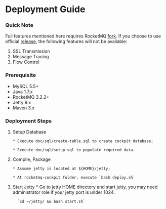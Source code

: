 # Deployment Guide

### Quick Note 
Full features mentioned here requires RocketMQ [fork](https://github.com/lizhanhui/alibaba_rocketmq). If you choose to 
use official [release](https://github.com/alibaba/rocketmq), the following features will not be available:

1. SSL Transmission
2. Message Tracing
3. Flow Control


### Prerequisite
* MySQL 5.5+
* Java 1.7.x
* RocketMQ 3.2.2+
* Jetty 9.x
* Maven 3.x


### Deployment Steps

1. Setup Database

       * Execute doc/sql/create-table.sql to create cockpit database;

       * Execute doc/sql/setup.sql to populate required data.
   
2. Compile, Package

       * Assume jetty is located at ${HOME}/jetty;

       * At rocketmq-cockpit folder, execute `bash deploy.sh`
   
3. Start Jetty
       * Go to jetty HOME directory and start jetty, you may need administrator role if your jetty port is under 1024.
   
         `cd ~/jetty/ && bash start.sh`


